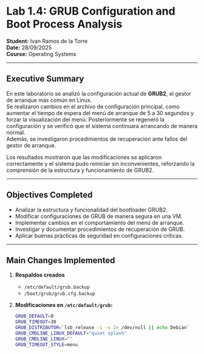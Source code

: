 # Lab 1.4: GRUB Configuration and Boot Process Analysis

**Student:** Ivan Ramos de la Torre  
**Date:** 28/09/2025  
**Course:** Operating Systems  

---

## Executive Summary
En este laboratorio se analizó la configuración actual de **GRUB2**, el gestor de arranque más común en Linux.  
Se realizaron cambios en el archivo de configuración principal, como aumentar el tiempo de espera del menú de arranque de 5 a 30 segundos y forzar la visualización del menú. Posteriormente se regeneró la configuración y se verificó que el sistema continuara arrancando de manera normal.  
Además, se investigaron procedimientos de recuperación ante fallos del gestor de arranque.  

Los resultados mostraron que las modificaciones se aplicaron correctamente y el sistema pudo reiniciar sin inconvenientes, reforzando la comprensión de la estructura y funcionamiento de GRUB2.  

---

## Objectives Completed
- Analizar la estructura y funcionalidad del bootloader GRUB2.  
- Modificar configuraciones de GRUB de manera segura en una VM.  
- Implementar cambios en el comportamiento del menú de arranque.  
- Investigar y documentar procedimientos de recuperación de GRUB.  
- Aplicar buenas prácticas de seguridad en configuraciones críticas.  

---

## Main Changes Implemented
1. **Respaldos creados**  
   - `/etc/default/grub.backup`  
   - `/boot/grub/grub.cfg.backup`  

2. **Modificaciones en `/etc/default/grub`:**
   ```bash
   GRUB_DEFAULT=0
   GRUB_TIMEOUT=30
   GRUB_DISTRIBUTOR=`lsb_release -i -s 2> /dev/null || echo Debian`
   GRUB_CMDLINE_LINUX_DEFAULT="quiet splash"
   GRUB_CMDLINE_LINUX=""
   GRUB_TIMEOUT_STYLE=menu
